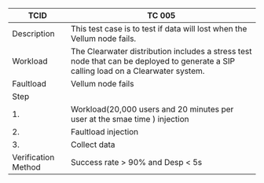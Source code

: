 | TCID                | TC 005                                   |
| ------------------- | ---------------------------------------- |
| Description         | This test case is to test if data will lost when the Vellum node fails. |
| Workload            | The Clearwater distribution includes a stress test node that can be deployed to generate a SIP calling load on a Clearwater system. |
| Faultload           | Vellum node fails                        |
| Step                |                                          |
| 1.                  | Workload(20,000 users and 20 minutes per user at the smae time ) injection |
| 2.                  | Faultload injection                      |
| 3.                  | Collect data                             |
| Verification Method | Success rate > 90% and Desp < 5s         |


